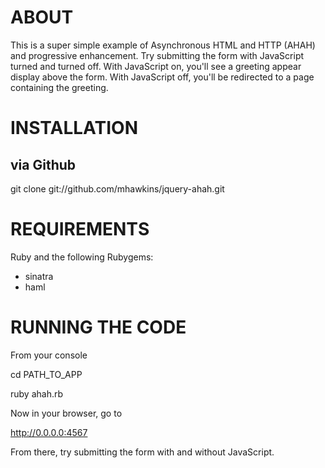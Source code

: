 # ABOUT
This is a super simple example of Asynchronous HTML and HTTP (AHAH) and progressive enhancement.  Try submitting the form with JavaScript turned and turned off.  With JavaScript on, you'll see a greeting appear display above the form.  With JavaScript off, you'll be redirected to a page containing the greeting.

# INSTALLATION

## via Github

   git clone git://github.com/mhawkins/jquery-ahah.git
   
# REQUIREMENTS

Ruby and the following Rubygems:

* sinatra
* haml

# RUNNING THE CODE

From your console

   cd PATH_TO_APP
   
   ruby ahah.rb
   
Now in your browser, go to

   http://0.0.0.0:4567
   
From there, try submitting the form with and without JavaScript.
